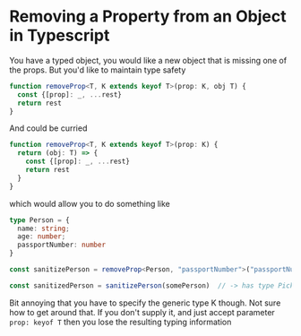 # Removing a Property from an Object in Typescript

You have a typed object, you would like a new object that is missing one of the props. But you'd like to maintain type safety

```typescript
function removeProp<T, K extends keyof T>(prop: K, obj T) {
  const {[prop]: _, ...rest}
  return rest
}
```

And could be curried

```typescript
function removeProp<T, K extends keyof T>(prop: K) {
  return (obj: T) => {
    const {[prop]: _, ...rest}
    return rest
  }
}
```

which would allow you to do something like

```typescript
type Person = {
  name: string;
  age: number;
  passportNumber: number
}

const sanitizePerson = removeProp<Person, "passportNumber">("passportNumber")

const sanitizedPerson = sanitizePerson(somePerson)  // -> has type Pick<Person, "name" | "age">
```

Bit annoying that you have to specify the generic type K though. Not sure how to get around that. If you don't supply it, and just accept parameter `prop: keyof T` then you lose the resulting typing information
